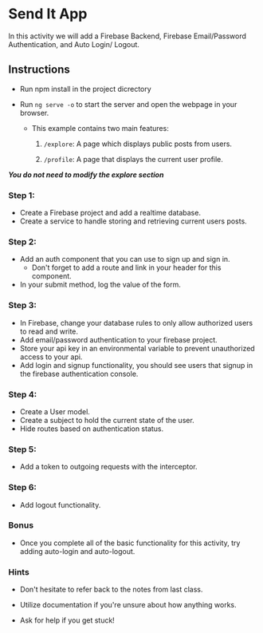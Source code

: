 # Send It App

In this activity we will add a Firebase Backend, Firebase Email/Password Authentication, and Auto Login/ Logout.

## Instructions

* Run npm install in the project dicrectory

* Run `ng serve -o` to start the server and open the webpage in your browser.

  * This example contains two main features:

    1. `/explore`: A page which displays public posts from users. 

    2. `/profile`: A page that displays the current user profile.

***You do not need to modify the explore section***

### Step 1:
  * Create a Firebase project and add a realtime database.
  * Create a service to handle storing and retrieving current users posts.
  
### Step 2:
  * Add an auth component that you can use to sign up and sign in. 
    - Don't forget to add a route and link in your header for this component.
  * In your submit method, log the value of the form.

### Step 3: 
  * In Firebase, change your database rules to only allow authorized users to read and write.
  * Add email/password authentication to your firebase project.
  * Store your api key in an environmental variable to prevent unauthorized access to your api.
  * Add login and signup functionality, you should see users that signup in the firebase authentication console.
 

### Step 4: 
  * Create a User model.
  * Create a subject to hold the current state of the user.
  * Hide routes based on authentication status.

### Step 5: 
  * Add a token to outgoing requests with the interceptor.

### Step 6:
* Add logout functionality.



### Bonus

* Once you complete all of the basic functionality for this activity, try adding auto-login and auto-logout.

### Hints

* Don't hesitate to refer back to the notes from last class.

* Utilize documentation if you're unsure about how anything works.

* Ask for help if you get stuck!
